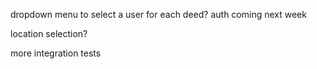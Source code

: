 dropdown menu to select a user for each deed?
  auth coming next week

location selection?

more integration tests
